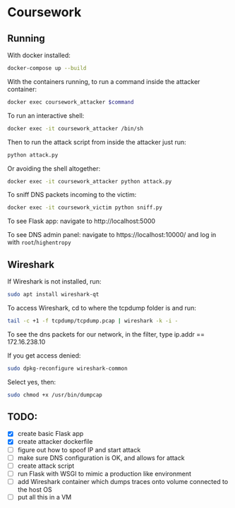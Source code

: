 # Coursework

## Running
With docker installed:
```bash
docker-compose up --build
```

With the containers running, to run a command inside the attacker container:
```bash
docker exec coursework_attacker $command
```

To run an interactive shell:
```bash 
docker exec -it coursework_attacker /bin/sh
```

Then to run the attack script from inside the attacker just run:
```bash
python attack.py
```

Or avoiding the shell altogether:
```bash 
docker exec -it coursework_attacker python attack.py
```

To sniff DNS packets incoming to the victim:
```bash 
docker exec -it coursework_victim python sniff.py
```

To see Flask app: navigate to http://localhost:5000

To see DNS admin panel: navigate to https://localhost:10000/ and log in with `root`/`highentropy`
## Wireshark
If Wireshark is not installed, run:
```bash
sudo apt install wireshark-qt
```
To access Wireshark, cd to where the tcpdump folder is and run:
```bash
tail -c +1 -f tcpdump/tcpdump.pcap | wireshark -k -i -
```
To see the dns packets for our network, in the filter, type ip.addr == 172.16.238.10

If you get access denied:
```bash
sudo dpkg-reconfigure wireshark-common
```
Select yes, then:
```bash
sudo chmod +x /usr/bin/dumpcap
```

## TODO:
- [x] create basic Flask app
- [x] create attacker dockerfile
- [ ] figure out how to spoof IP and start attack
- [ ] make sure DNS configuration is OK, and allows for attack
- [ ] create attack script
- [ ] run Flask with WSGI to mimic a production like environment
- [ ] add Wireshark container which dumps traces onto volume connected to the host OS
- [ ] put all this in a VM
